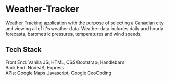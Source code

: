 # Weather-Tracker

Weather Tracking application with the purpose of selecting a Canadian city and viewing all of it's weather data. Weather data includes daily and hourly forecasts, barometric pressures, temperatures and wind speeds. 

## Tech Stack
Front End: Vanilla JS, HTML, CSS/Bootstrap, Handlebars  
Back End: NodeJS, Express  
APIs: Google Maps Javascript, Google GeoCoding  
